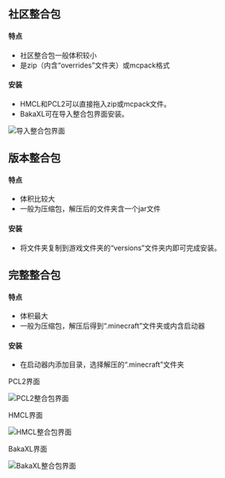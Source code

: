 ## 社区整合包

#### 特点

- 社区整合包一般体积较小
- 是zip（内含“overrides”文件夹）或mcpack格式

#### 安装

- HMCL和PCL2可以直接拖入zip或mcpack文件。
- BakaXL可在导入整合包界面安装。

![导入整合包界面](https://my-img.cc/i/10/66c604f138154.png)

## 版本整合包

#### 特点

- 体积比较大
- 一般为压缩包，解压后的文件夹含一个jar文件

#### 安装

- 将文件夹复制到游戏文件夹的“versions”文件夹内即可完成安装。

## 完整整合包

#### 特点

- 体积最大
- 一般为压缩包，解压后得到“.minecraft”文件夹或内含启动器

#### 安装

- 在启动器内添加目录，选择解压的“.minecraft”文件夹

PCL2界面

![PCL2整合包界面](https://my-img.cc/i/10/66c604f09edea.png)

HMCL界面

![HMCL整合包界面](https://my-img.cc/i/10/66c604f13b30f.png)

BakaXL界面

![BakaXL整合包界面](https://my-img.cc/i/10/66c604f0bf904.png)